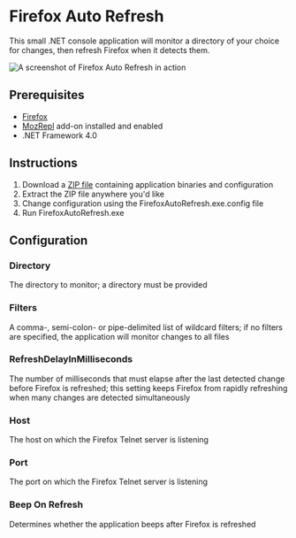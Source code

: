 # Firefox Auto Refresh
This small .NET console application will monitor a directory of your choice for changes, then refresh Firefox when it detects them.

![A screenshot of Firefox Auto Refresh in action](http://nathanalden.github.com/FirefoxAutoRefresh/screenshot.png "Screenshot")

## Prerequisites
* [Firefox](http://www.mozilla.org/en-US/firefox/new/)
* [MozRepl](https://addons.mozilla.org/en-us/firefox/addon/mozrepl/) add-on installed and enabled
* .NET Framework 4.0

## Instructions
1. Download a [ZIP file](https://github.com/NathanAlden/FirefoxAutoRefresh/blob/master/dist/FirefoxAutoRefresh.zip?raw=true) containing application binaries and configuration
2. Extract the ZIP file anywhere you'd like
3. Change configuration using the FirefoxAutoRefresh.exe.config file
4. Run FirefoxAutoRefresh.exe

## Configuration

### Directory

The directory to monitor; a directory must be provided

### Filters

A comma-, semi-colon- or pipe-delimited list of wildcard filters; if no filters are specified, the application will monitor changes to all files

### RefreshDelayInMilliseconds

The number of milliseconds that must elapse after the last detected change before Firefox is refreshed; this setting keeps Firefox from rapidly refreshing when many changes are detected simultaneously

### Host

The host on which the Firefox Telnet server is listening

### Port

The port on which the Firefox Telnet server is listening

### Beep On Refresh

Determines whether the application beeps after Firefox is refreshed